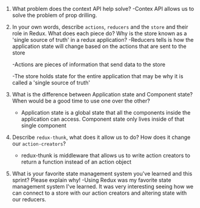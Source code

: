 1. What problem does the context API help solve?
    -Contex API allows us to solve the problem of prop 
        drilling. 

1. In your own words, describe `actions`, `reducers` and the `store` and their role in Redux. What does each piece do? Why is the store known as a 'single source of truth' in a redux application?
    -Reducers tells is how the application state will change based on the actions that are sent to the store 

    -Actions are pieces of information that send data to the store 

    -The store holds state for the entire application that may be why it is called a 'single source of truth'

1. What is the difference between Application state and Component state? When would be a good time to use one over the other?
    - Application state is a global state that all the components inside the application can access. Component state only lives inside of that single component

1. Describe `redux-thunk`, what does it allow us to do? How does it change our `action-creators`?
    - redux-thunk is middleware that allows us to write action creators to return a function instead of an action object


1. What is your favorite state management system you've learned and this sprint? Please explain why!
    -Using Redux was my favorite state management system I've learned. It was very interesting seeing how we can connect to a store with our action creators and altering state with our reducers.
